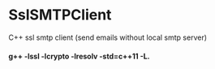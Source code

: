 # SslSMTPClient
C++ ssl smtp client (send emails without local smtp server)

#### g++ -lssl -lcrypto -lresolv -std=c++11 -L.
